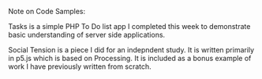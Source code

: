 Note on Code Samples:

Tasks is a simple PHP To Do list app I completed this week to demonstrate basic understanding of server side applications.

Social Tension is a piece I did for an indepndent study. It is written primarily in p5.js which is based on Processing. It is included as a bonus example of work I have previously written from scratch.